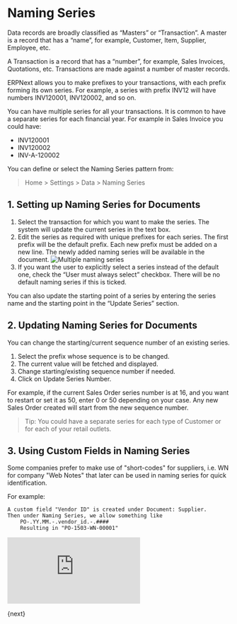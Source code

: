 <!-- add-breadcrumbs -->
# Naming Series

Data records are broadly classified as “Masters” or “Transaction”. A master
is a record that has a “name”, for example, Customer, Item, Supplier,
Employee, etc.

A Transaction is a record that has a “number”, for example, Sales Invoices, Quotations, etc. Transactions are made against a number of master records.

ERPNext allows you to make prefixes to your transactions, with each prefix
forming its own series. For example, a series with prefix INV12 will have
numbers INV120001, INV120002, and so on.

You can have multiple series for all your transactions. It is common to have a
separate series for each financial year. For example in Sales Invoice you
could have:

  * INV120001
  * INV120002
  * INV-A-120002

You can define or select the Naming Series pattern from:

> Home > Settings > Data > Naming Series

## 1. Setting up Naming Series for Documents

1. Select the transaction for which you want to make the series. The system will update the current series in the text box.
2. Edit the series as required with unique prefixes for each series. The first prefix will be the default prefix. Each new prefix must be added on a new line. The newly added naming series will be available in the document.
  ![Multiple naming series](/docs/assets/img/setup/settings/multiple-naming-series.png)
3. If you want the user to explicitly select a series instead of the default one, check the “User must always select” checkbox. There will be no default naming series if this is ticked.

You can also update the starting point of a series by entering the series
name and the starting point in the “Update Series” section.

## 2. Updating Naming Series for Documents

You can change the starting/current sequence number of an existing series.

1. Select the prefix whose sequence is to be changed.
1. The current value will be fetched and displayed.
1. Change starting/existing sequence number if needed.
1. Click on Update Series Number.

For example, if the current Sales Order series number is at 16, and you want to restart or set it as 50, enter 0 or 50 depending on your case. Any new Sales Order created will start from the new sequence number.

> Tip: You could have a separate series for each type of Customer or for
each of your retail outlets.

## 3. Using Custom Fields in Naming Series

Some companies prefer to make use of "short-codes" for suppliers, i.e. WN for company "Web Notes" that later can be used in naming series for quick identification.
 
For example:

    A custom field "Vendor ID" is created under Document: Supplier.
    Then under Naming Series, we allow something like
        PO-.YY.MM.-.vendor_id.-.####
        Resulting in "PO-1503-WN-00001"


<div>
  <div class='embed-container'>
    <iframe src='https://www.youtube.com/embed//IGyISSfI1qU' frameborder='0' allowfullscreen>
    </iframe>
  </div>
</div>


{next}
